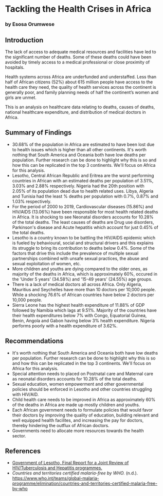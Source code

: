 # Tackling the Health Crises in Africa
### by Esosa Orumwese

## Introduction
The lack of access to adequate medical resources and facilities have led to the significant number of deaths. Some of these deaths could have been avoided by timely access to a medical professional or close proximity of hospitals.

Health systems across Africa are underfunded and understaffed. Less than half of African citizens (52%) about 615 million people have access to the health care they need, the quality of health services across the continent is generally poor, and family planning needs of half the continent’s women and girls are unmet.

This is an analysis on healthcare data relating to deaths, causes of deaths, national healthcare expenditure, and distribution of medical doctors in Africa.

## Summary of Findings
* 30.68% of the population in Africa are estimated to have been lost due to health issues which is higher than all other continents. It's worth nothing that South America and Oceania both have low deaths per population. Further research can be done to highlight why this is so and how this can be replicated in the top 3 continents. We'll focus on Africa for this analysis.
* Lesotho, Central African Republic and Eritrea are the worst performing countries in African with an estimated deaths per population of 3.51%, 3.03% and 2.88% respectively. Nigeria had the 20th position with 2.05% of its population dead due to health related uses. Libya, Algeria and Tunisia had the least % deaths per population with 0.7%, 0.87% and 1.03% respectively.
* For the period of 2000 to 2019, Cardiovascular diseases (15.86%) and HIV/AIDS (13.06%) have been responsible for most health related deaths in Africa. It is shocking to see Neonatal disorders accounts for 10.28% of the total deaths.  The least causes of deaths are Drug use disorders, Parkinson's disease and Acute hepatitis which account for just 0.45% of the total deaths.
* Lesotho is a country known to be battling the HIV/AIDS epidemic which is fueled by behavioural, social and structural drivers and this explains its struggle to bring its contribution to deaths below 0.4%. Some of the factors that drive this include the prevalence of multiple sexual partnerships combined with unsafe sexual practices, the abuse and sexual exploitation of women, etc. 
* More children and youths are dying compared to the older ones, as majority of the deaths in Africa, which is approximately 60%, occured in the 'Under 5 years' (34.58%) and '15-49 years' (24.55%) age groups.
* There is a lack of medical doctors all across Africa. Only Algeria, Mauritius and Seychelles have more than 10 doctors per 10,000 people. While a shocking 76.6% of African countries have below 2 doctors per 10,000 people. 
* Sierra Leone has the highest health expenditure of 11.88% of GDP followed by Namibia which lags at 9.51%. Majority of the countries have their health expenditures below 7% with Congo, Equatorial Guinea, Benin, Angola and Gabon having below 3% health expenditure. Nigeria performs poorly with a health expenditure of 3.62%.

## Recommendations
* It's worth nothing that South America and Oceania both have low deaths per population. Further research can be done to highlight why this is so and how this can be replicated in the top 3 continents. We'll focus on Africa for this analysis.
* Special attention needs to placed on Postnatal care and Maternal care as neonatal disorders accounts for 10.28% of the total deaths.
* Sexual education, women empowerment and other governmental policies should be enforced in Lesotho and other countries struggling with HIV/AID.
* Child health care needs to be improved in Africa as approximately 60% of the deaths in Africa are made up mostly children and youths.
* Each African government needs to formulate policies that would favor their doctors by improving the quality of education, building relevant and well equipped health facilites, and increasing the pay for doctors, thereby hindering the outflux of African doctors.
* Governments need to allocate more resources towards the health sector.

## References
* [Government of Lesotho, Final Report for a Joint Review of HIV/Tuberculosis and Hepatitis programmes.](https://www.unaids.org/sites/default/files/country/documents/LSO_2018_countryreport.pdf)
* *Countries and territories certified malaria-free by WHO.* (n.d.). https://www.who.int/teams/global-malaria-programme/elimination/countries-and-territories-certified-malaria-free-by-who
